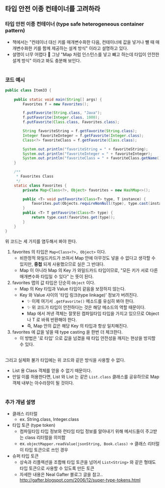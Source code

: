 ## 타입 안전 이종 컨테이너를 고려하라

### 타입 안전 이종 컨테이너 (type safe heterogeneous container pattern)
* 책에서는 "컨테이너 대신 키를 매개변수화한 다음, 컨테이너에 값을 넣거나 뺄 때 매개변수화한 키를 함께 제공하는 설계 방식" 이라고 설명하고 있다.
* 설명이 너무 어렵다 🤯  그냥 "Map 처럼 인스턴스를 넣고 뺴고 하는데 타입이 안전한 설계 방식" 이라고 봐도 충분해 보인다.
<br><br>

### 코드 예시
```java
public class Item33 {
    
    public static void main(String[] args) {
        Favorites f = new Favorites();

        f.putFavorite(String.class, "Java");
        f.putFavorite(Integer.class, 1000);
        f.putFavorite(Class.class, Favorites.class);

        String favoriteString = f.getFavorite(String.class);
        Integer favoriteInteger = f.getFavorite(Integer.class);
        Class<?> favoriteClass = f.getFavorite(Class.class);

        System.out.println("favoriteString = " + favoriteString);
        System.out.println("favoriteInteger = " + favoriteInteger);
        System.out.println("favoriteClass = " + favoriteClass.getName());
    }

    /**
     * Favorites Class
     */
    static class Favorites {
        private Map<Class<?>, Object> favorites = new HashMap<>();

        public <T> void putFavorite(Class<T> type, T instance) {
            favorites.put(Objects.requireNonNull(type), type.cast(instance));
        }
        public <T> T getFavorite(Class<T> type) {
            return type.cast(favorites.get(type));
        }
    }
}
```
위 코드는 세 가지를 염두해서 봐야 한다.
1. favorites 의 타입은 `Map<Class<?>, Object>` 이다.
    * 비한정적 와일드카드가 쓰여서 Map 안에 아무것도 넣을 수 없다고 생각할 수 있지만, **중첩** 되게 사용했으므로 실은 그 반대다.
    * Map 이 아니라 Map 의 Key 가 와일드카드 타입이므로, "모든 키가 서로 다른 매개변수화 타입일 수 있다" 는 뜻이 된다.
2. favorites 맵의 값 타입은 단순히 `Object` 이다.
    * Map 의 Key 타입과 Value 타입이 같음을 보장하지 않는다.
    * Key 와 Value 사이의 '타입 링크(type linkage)' 정보가 버려진다.
      * ✨ 이제 여기서 `.getFavorite()` 메소드를 유심히 봐야 한다.
      * ✨ 위 코드가 타입이 안전하다는 것은 해당 메소드의 역할 때문이다.
      * Map 에서 꺼낸 객체는 잘못된 컴파일타임 타입을 가지고 있으므로 Object 나 T 로 바꿔 반환해야 한다.
      * 즉, Map 안의 값은 해당 Key 의 타입과 항상 일치해진다.
3. favorites 에 값을 넣을 때 type casting 을 한번 더 체크한다.
    * 이 방법은 '로 타입' 으로 값을 넘겼을 때 타입 안전성을 깨지는 현상을 방지할 수 있다.
<br><br>

그리고 실체화 불가 타입에는 위 코드와 같은 방식을 사용할 수 없다.
* List<String> 용 Class 객체를 얻을 수 없기 때문이다.
* 만일 이를 허용한다면, List<String> 와 List<Integer> 는 같은 `List.class` 클래스를 공유하므로 Map 객체 내부는 아수라장이 될 것이다.
<br><br>
  
### 추가 개념 설명
* 클래스 리터럴
  * ex. String.class, Integer.class
* 타입 토큰 (type token)
  * 컴파일타임 타입 정보와 런타임 타입 정보를 알아내기 위해 메서드들이 주고받는 class 리터럴을 의미함
  * ex. `objectMapper.readValue(jsonString, Book.class)` -> 클래스 리터럴이 타입 토큰으로 쓰인 경우
* 슈퍼 타입 토큰
  * 상속과 리플렉션을 조합해 타입 토큰을 넘어서 `List<String>` 와 같은 형태도 타입 토큰으로 사용할 수 있도록 만든 토큰
  * 자세한 내용은 Neal Gafter 블로그 글을 참고.. http://gafter.blogspot.com/2006/12/super-type-tokens.html
<br><br>
